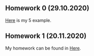 ## Homework 0 (29.10.2020)
[Here](files/hw0.html) is my 5 example.
## Homework 1 (20.11.2020)
My homework can be found in [Here](files/hw1.html).
